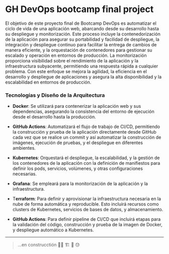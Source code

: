# GH DevOps bootcamp final project

El objetivo de este proyecto final de Bootcamp DevOps es automatizar el ciclo de vida de una aplicación web, abarcando desde su desarrollo hasta su despliegue y monitorización. Este proceso incluye la contenedorización de la aplicación para asegurar su portabilidad y facilidad de despliegue, la integración y despliegue continuo para facilitar la entrega de cambios de manera eficiente, y la orquestación de contenedores para gestionar su escalado y operación en entornos de producción. La monitorización proporciona visibilidad sobre el rendimiento de la aplicación y la infraestructura subyacente, permitiendo una respuesta rápida a cualquier problema. Con este enfoque se mejora la agilidad, la eficiencia en el desarrollo y despliegue de aplicaciones y asegura la alta disponibilidad y la escalabilidad en entornos de producción.

### Tecnologías y Diseño de la Arquitectura

- **Docker**: Se utilizará para contenerizar la aplicación web y sus dependencias, asegurando la consistencia del entorno de ejecución desde el desarrollo hasta la producción.
- **GitHub Actions**: Automatizará el flujo de trabajo de CI/CD, permitiendo la construcción y prueba de la aplicación directamente desde GitHub cada vez que se realice un commit y así automatizar la construcción de imágenes, ejecución de pruebas, y el despliegue en diferentes ambientes.
- **Kubernetes**: Orquestará el despliegue, la escalabilidad, y la gestión de los contenedores de la aplicación con la definición de manifiestos para definir los pods, servicios, volúmenes, y otras configuraciones necesarias.
- **Grafana**: Se empleará para la monitorización de la aplicación y la infraestructura.

- T**erraform**: Para definir y aprovisionar la infraestructura necesaria en la nube de forma automática y reproducible. Esto incluirá recursos como clusters de Kubernetes, servicios de bases de datos, y almacenamiento.

- **GitHub Actions**: Para definir pipeline de CI/CD que incluirá etapas para la validación del código, construcción y prueba de la imagen de Docker, y despliegue automático a Kubernetes.

---
> ...en construcctión  👨‍💻 🏗️ 🛜 😓
